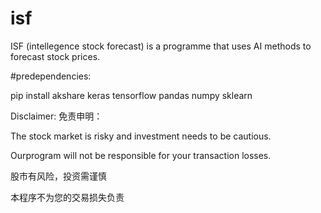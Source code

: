 # isf
ISF (intellegence stock forecast) is a programme that uses AI methods to forecast stock prices.

#predependencies:

pip install akshare keras tensorflow pandas numpy sklearn

Disclaimer:
免责申明：

The stock market is risky and investment needs to be cautious.

Ourprogram will not be responsible for your transaction losses.

股市有风险，投资需谨慎

本程序不为您的交易损失负责

